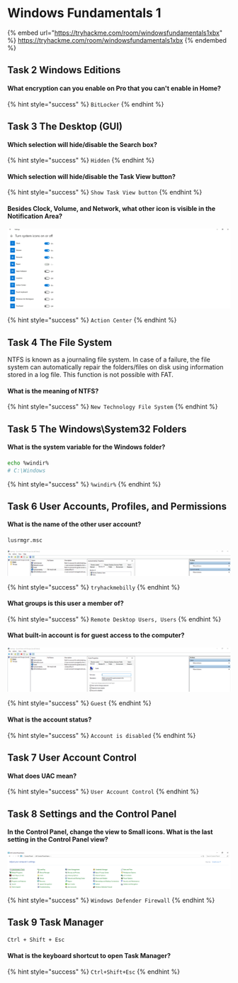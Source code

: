# Windows Fundamentals 1

{% embed url="https://tryhackme.com/room/windowsfundamentals1xbx" %}
https://tryhackme.com/room/windowsfundamentals1xbx
{% endembed %}

## Task 2 Windows Editions

#### What encryption can you enable on Pro that you can't enable in Home?

{% hint style="success" %}
`BitLocker`
{% endhint %}

## Task 3 The Desktop (GUI)

#### Which selection will hide/disable the Search box?

{% hint style="success" %}
`Hidden`
{% endhint %}

#### Which selection will hide/disable the Task View button?

{% hint style="success" %}
`Show Task View button`
{% endhint %}

#### Besides Clock, Volume, and Network, what other icon is visible in the Notification Area?

![](<../../.gitbook/assets/Screenshot from 2022-04-10 18-41-51.png>)

{% hint style="success" %}
`Action Center`
{% endhint %}

## Task 4 The File System

NTFS is known as a journaling file system. In case of a failure, the file system can automatically repair the folders/files on disk using information stored in a log file. This function is not possible with FAT.

#### What is the meaning of NTFS?

{% hint style="success" %}
`New Technology File System`
{% endhint %}

## Task 5 The Windows\System32 Folders

#### What is the system variable for the Windows folder?

```bash
echo %windir%
# C:\Windows
```

{% hint style="success" %}
`%windir%`
{% endhint %}

## Task 6 User Accounts, Profiles, and Permissions

#### What is the name of the other user account?

```bash
lusrmgr.msc
```

![](<../../.gitbook/assets/Screenshot from 2022-04-10 19-18-38.png>)

{% hint style="success" %}
`tryhackmebilly`
{% endhint %}

#### What groups is this user a member of?

{% hint style="success" %}
`Remote Desktop Users, Users`
{% endhint %}

#### What built-in account is for guest access to the computer?

![](<../../.gitbook/assets/Screenshot from 2022-04-10 19-19-17.png>)

{% hint style="success" %}
`Guest`
{% endhint %}

#### What is the account status?

{% hint style="success" %}
`Account is disabled`
{% endhint %}

## Task 7 User Account Control

#### What does UAC mean?

{% hint style="success" %}
`User Account Control`
{% endhint %}

## Task 8 Settings and the Control Panel

#### In the Control Panel, change the view to **Small icons**. What is the last setting in the Control Panel view?

![](<../../.gitbook/assets/Screenshot from 2022-04-10 19-28-02.png>)

{% hint style="success" %}
`Windows Defender Firewall`
{% endhint %}

## Task 9 Task Manager

```bash
Ctrl + Shift + Esc
```

#### What is the keyboard shortcut to open Task Manager?

{% hint style="success" %}
`Ctrl+Shift+Esc`
{% endhint %}
